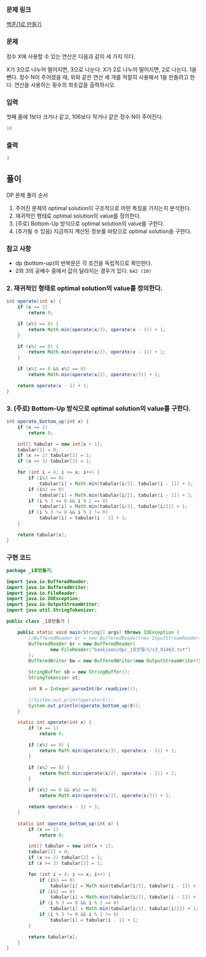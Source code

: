 ### 문제 링크
[백준/1로 만들기](https://www.acmicpc.net/problem/1463)

### 문제

정수 X에 사용할 수 있는 연산은 다음과 같이 세 가지 이다.

X가 3으로 나누어 떨어지면, 3으로 나눈다.
X가 2로 나누어 떨어지면, 2로 나눈다.
1을 뺀다.
정수 N이 주어졌을 때, 위와 같은 연산 세 개를 적절히 사용해서 1을 만들려고 한다. 연산을 사용하는 횟수의 최솟값을 출력하시오.

### 입력

첫째 줄에 1보다 크거나 같고, 106보다 작거나 같은 정수 N이 주어진다.

```java
10
```

### 출력

```java
3
```

## 풀이

DP 문제 풀이 순서

1. 주어진 문제의 optimal solution이 구조적으로 어떤 특징을 가지는지 분석한다.
2. 재귀적인 형태로 optimal solution의 value를 정의한다.
3. (주로) Bottom-Up 방식으로 optimal solution의 value를 구한다.
4. (추가될 수 있음) 지금까지 계산된 정보를 바탕으로 optimal solution을 구한다.

### 참고 사항

- dp (bottom-up)의 반복문은 각 조건을 독립적으로 확인한다.
- 2와 3의 공배수 중에서 값이 달라지는 경우가 있다. `642 (10)`

### 2. 재귀적인 형태로 optimal solution의 value를 정의한다.
```java
int operate(int x) {
    if (x == 1)
        return 0;

    if (x%3 == 0) {
        return Math.min(operate(x/3), operate(x - 1)) + 1;
    }

    if (x%2 == 0) {
        return Math.min(operate(x/2), operate(x - 1)) + 1;
    }

    if (x%3 == 0 && x%2 == 0)
        return Math.min(operate(x/2), operate(x/3)) + 1;

    return operate(x - 1) + 1;
}
```

### 3. (주로) Bottom-Up 방식으로 optimal solution의 value를 구한다.
```java
int operate_bottom_up(int x) {
    if (x == 1)
        return 0;

    int[] tabular = new int[x + 1];
    tabular[1] = 0;
    if (x >= 2) tabular[2] = 1;
    if (x >= 3) tabular[3] = 1;

    for (int i = 4; i <= x; i++) {
        if (i%3 == 0)
            tabular[i] = Math.min(tabular[i/3], tabular[i - 1]) + 1;
        if (i%2 == 0)
            tabular[i] = Math.min(tabular[i/2], tabular[i - 1]) + 1;
        if (i % 3 == 0 && i % 2 == 0)
            tabular[i] = Math.min(tabular[i/3], tabular[i/2]) + 1;
        if (i % 3 != 0 && i % 2 != 0)
            tabular[i] = tabular[i - 1] + 1;
    }

    return tabular[x];
}
```

### 구현 코드
```java
package _1로만들기;

import java.io.BufferedReader;
import java.io.BufferedWriter;
import java.io.FileReader;
import java.io.IOException;
import java.io.OutputStreamWriter;
import java.util.StringTokenizer;

public class _1로만들기 {

    public static void main(String[] args) throws IOException {
        //BufferedReader br = new BufferedReader(new InputStreamReader(System.in));
        BufferedReader br = new BufferedReader(
                new FileReader("baekjoon/dp/_1로만들기/s3_01463.txt")
        );
        BufferedWriter bw = new BufferedWriter(new OutputStreamWriter(System.out));

        StringBuffer sb = new StringBuffer();
        StringTokenizer st;

        int X = Integer.parseInt(br.readLine());

        //System.out.print(operate(X));
        System.out.println(operate_bottom_up(X));
    }

    static int operate(int x) {
        if (x == 1)
            return 0;

        if (x%3 == 0) {
            return Math.min(operate(x/3), operate(x - 1)) + 1;
        }

        if (x%2 == 0) {
            return Math.min(operate(x/2), operate(x - 1)) + 1;
        }

        if (x%3 == 0 && x%2 == 0)
            return Math.min(operate(x/2), operate(x/3)) + 1;

        return operate(x - 1) + 1;
    }

    static int operate_bottom_up(int x) {
        if (x == 1)
            return 0;

        int[] tabular = new int[x + 1];
        tabular[1] = 0;
        if (x >= 2) tabular[2] = 1;
        if (x >= 3) tabular[3] = 1;

        for (int i = 4; i <= x; i++) {
            if (i%3 == 0)
                tabular[i] = Math.min(tabular[i/3], tabular[i - 1]) + 1;
            if (i%2 == 0)
                tabular[i] = Math.min(tabular[i/2], tabular[i - 1]) + 1;
            if (i % 3 == 0 && i % 2 == 0)
                tabular[i] = Math.min(tabular[i/3], tabular[i/2]) + 1;
            if (i % 3 != 0 && i % 2 != 0)
                tabular[i] = tabular[i - 1] + 1;
        }

        return tabular[x];
    }
}
```